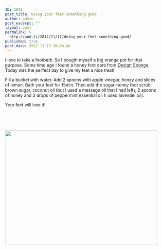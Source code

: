 ```yaml
---
ID: 1845
post_title: Doing your feet something good
author: admin
post_excerpt: ""
layout: post
permalink: >
  http://aud.li/2012/11/17/doing-your-feet-something-good/
published: true
post_date: 2012-11-17 16:04:44
---
```

I love to take a footbath. So I bougth myself a big orange pot for that purpose. Some time ago I found a honey foot care from <a href="http://www.designsponge.com/2012/09/small-measures-honey-foot-care.html">Design Sponge</a>. Today was the perfect day to give my feet a nice treat!

Fill a bucket with water. Add 2 spoons with apple vinegar, honey and slices of lemon. Bath your feet for 15min. Then add the sugar-honey foot scrub: brown sugar, coconut oil (but I used a massage oil that I had left), 2 spoons of honey and 3 drops of peppermint essential oil (I used lavendel oil).

Your feet will love it!

&nbsp;

&nbsp;

<a href="http://aud.li/2012/11/17/doing-your-feet-something-good/feet/" rel="attachment wp-att-1848"><img class="alignnone size-medium wp-image-1848" title="Feet" src="http://aud.li/wp-content/uploads/2012/11/Feet-500x375.jpg" alt="" width="500" height="375" /></a>

&nbsp;

&nbsp;